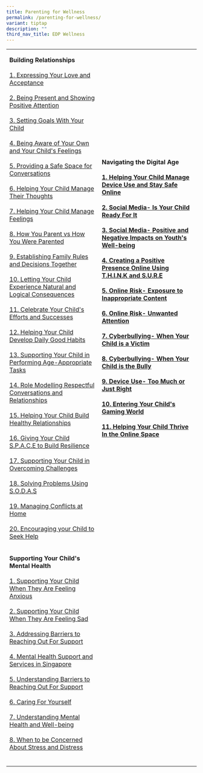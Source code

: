 ```yaml
---
title: Parenting for Wellness
permalink: /parenting-for-wellness/
variant: tiptap
description: ""
third_nav_title: EDP Wellness
---
```

<table style="minWidth: 50px">
<colgroup>
<col>
<col>
</colgroup>
<tbody>
<tr>
<td rowspan="1" colspan="1">
<p><strong>Building Relationships</strong> 
<br>
<br><a href="https://drive.google.com/file/d/1zfOeaQV4vVJtet9cNupzO7E8jnUOwFg_/view?usp=sharing" rel="noopener noreferrer nofollow" target="_blank">1. Expressing Your Love and Acceptance</a> 
<br>
<br><a href="https://drive.google.com/file/d/1kMcvSvL6xWerrLSfVZRU_ubIxXuhKd4_/view?usp=drive_link" rel="noopener noreferrer nofollow" target="_blank">2. Being Present and Showing Positive Attention</a> 
<br>
<br><a href="https://drive.google.com/file/d/1oVEdRiBIbmXZL6T3F-G7MOCWnMnrnyu8/view?usp=drive_link" rel="noopener noreferrer nofollow" target="_blank">3. Setting Goals With Your Child</a> 
<br>
<br><a href="https://drive.google.com/file/d/1RmMh4JZN2oePquydzDMoVHeTHF1xMhl2/view?usp=drive_link" rel="noopener noreferrer nofollow" target="_blank">4. Being Aware of Your Own and Your Child's Feelings</a> 
<br>
<br><a href="https://drive.google.com/file/d/1xrvU-c3X8YgIsm3QXmuCBVKCW64oEADG/view?usp=drive_link" rel="noopener noreferrer nofollow" target="_blank">5. Providing a Safe Space for Conversations</a> 
<br>
<br><a href="https://drive.google.com/file/d/1jggClAp2mV6y1FEzrhspijhtH2gku4cw/view?usp=drive_link" rel="noopener noreferrer nofollow" target="_blank">6. Helping Your Child Manage Their Thoughts</a> 
<br>
<br><a href="https://drive.google.com/file/d/1Z9ldUIKfGT8kqpy7vI9gWYBP04R7Ej8C/view?usp=drive_link" rel="noopener noreferrer nofollow" target="_blank">7. Helping Your Child Manage Feelings</a> 
<br>
<br><a href="https://drive.google.com/file/d/1jhvomInj36wpDC76qAesxak7JPzEzbGq/view?usp=drive_link" rel="noopener noreferrer nofollow" target="_blank">8. How You Parent vs How You Were Parented</a> 
<br>
<br><a href="https://drive.google.com/file/d/1zxfdUhM0WG4wTSY1bdnFzcYI6Yh13Y2b/view?usp=drive_link" rel="noopener noreferrer nofollow" target="_blank">9. Establishing Family Rules and Decisions Together</a> 
<br>
<br><a href="https://drive.google.com/file/d/1o63l-KsOyCWLkn7W_Vwt4Spfx8PisuH0/view?usp=drive_link" rel="noopener noreferrer nofollow" target="_blank">10. Letting Your Child Experience Natural and Logical Consequences</a> 
<br>
<br><a href="https://drive.google.com/file/d/1BSc15Goi0Ay25Ga_HmtuDRYuqeQ9j7vT/view?usp=drive_link" rel="noopener noreferrer nofollow" target="_blank">11. Celebrate Your Child's Efforts and Successes</a> 
<br>
<br><a href="https://drive.google.com/file/d/1cdrBbDuWHhpZzevQkv6URfO7BWuTo_0I/view?usp=drive_link" rel="noopener noreferrer nofollow" target="_blank">12. Helping Your Child Develop Daily Good Habits</a> 
<br>
<br><a href="https://drive.google.com/file/d/1b461Vjt-EjsSw0AWvM-i3x0fHQCGr3em/view?usp=drive_link" rel="noopener noreferrer nofollow" target="_blank">13. Supporting Your Child in Performing Age-Appropriate Tasks</a> 
<br>
<br><a href="https://drive.google.com/file/d/1ATk8W2-klLdi2eW9HmWiGE6l76vMMw20/view?usp=drive_link" rel="noopener noreferrer nofollow" target="_blank">14. Role Modelling Respectful Conversations and Relationships</a> 
<br>
<br><a href="https://drive.google.com/file/d/1n1ZB_QNxW31aQrn96cvfEsr4jmO-WXKp/view?usp=drive_link" rel="noopener noreferrer nofollow" target="_blank">15. Helping Your Child Build Healthy Relationships</a> 
<br>
<br><a href="https://drive.google.com/file/d/1LGnoIEsJQLuB69wskBZbpmFDAZb3js4a/view?usp=drive_link" rel="noopener noreferrer nofollow" target="_blank">16. Giving Your Child S.P.A.C.E to Build Resilience</a> 
<br>
<br><a href="https://drive.google.com/file/d/1DW0lHATgdTURdNjaV_YF0GP9ZvMD3jsu/view?usp=drive_link" rel="noopener noreferrer nofollow" target="_blank">17. Supporting Your Child in Overcoming Challenges</a> 
<br>
<br><a href="https://drive.google.com/file/d/1yZv-ierwimJx8BWFwDHOWF79yXItT4pk/view?usp=drive_link" rel="noopener noreferrer nofollow" target="_blank">18. Solving Problems Using S.O.D.A.S</a> 
<br>
<br><a href="https://drive.google.com/file/d/1HhigdoYWHqUb4xSzDBTPs9DhoFYIaHUU/view?usp=drive_link" rel="noopener noreferrer nofollow" target="_blank">19. Managing Conflicts at Home</a> 
<br>
<br><a href="https://drive.google.com/file/d/1tuPadEUo4LM9U3ipvcKvnCx6xaGSzvGS/view?usp=drive_link" rel="noopener noreferrer nofollow" target="_blank">20. Encouraging your Child to Seek Help</a> 
<br>
</p>
</td>
<td rowspan="1" colspan="1">
<p><strong>Navigating the Digital Age</strong> 
<br>
<br><strong><a href="https://drive.google.com/file/d/1Q4qjjug1y01in9HX5hjSfpovfnGoT-Gw/view?usp=drive_link" rel="noopener noreferrer nofollow" target="_blank">1. Helping Your Child Manage Device Use and Stay Safe Online</a></strong>
<br>
<br><strong><a href="https://drive.google.com/file/d/1GJqfH3lHqra1uOxoINpP9xjOmD_gvJqQ/view?usp=drive_link" rel="noopener noreferrer nofollow" target="_blank">2. Social Media- Is Your Child Ready For It</a></strong>
<br>
<br><strong><a href="https://drive.google.com/file/d/1Fp5DuTO0VTK4hpvnvjmnM9xT6sjYDH_E/view?usp=drive_link" rel="noopener noreferrer nofollow" target="_blank">3. Social Media- Positive and Negative Impacts on Youth's Well-being</a> </strong>
<br>
<br><strong><a href="https://drive.google.com/file/d/1jQ0YseAQ5CkTR1Y6gxXJVGjnJYMHf1RT/view?usp=drive_link" rel="noopener noreferrer nofollow" target="_blank">4. Creating a Positive Presence Online Using T.H.I.N.K and S.U.R.E</a> </strong>
<br>
<br><strong><a href="https://drive.google.com/file/d/1C_gvdhSUHMVKnGVCkD8NXhUHLeu-jn6c/view?usp=drive_link" rel="noopener noreferrer nofollow" target="_blank">5. Online Risk- Exposure to Inappropriate Content</a> </strong>
<br>
<br><strong><a href="https://drive.google.com/file/d/1j19DQe1rI2NIREmsZNnZJ1xgnL9KbElq/view?usp=drive_link" rel="noopener noreferrer nofollow" target="_blank">6. Online Risk- Unwanted Attention</a> </strong>
<br>
<br><strong><a href="https://drive.google.com/file/d/1mzkwh5rkOO4lbuFlVEf8uFHVFhW0eK21/view?usp=drive_link" rel="noopener noreferrer nofollow" target="_blank">7. Cyberbullying- When Your Child is a Victim</a></strong>
<br>
<br><strong><a href="https://drive.google.com/file/d/1vL3qUuWBdxUBzJ7J7Yefr14OaUO3R3Uy/view?usp=drive_link" rel="noopener noreferrer nofollow" target="_blank">8. Cyberbullying- When Your Child is the Bully</a></strong>
<br>
<br><strong><a href="https://drive.google.com/file/d/1S8MI2qTAneOYEjdG4JpC373bLQr8gde-/view?usp=drive_link" rel="noopener noreferrer nofollow" target="_blank">9. Device Use- Too Much or Just Right</a></strong>
<br>
<br><strong><a href="https://drive.google.com/file/d/16Ud52ca5UOjeuvNSjheYsP0xBXS0m4wf/view?usp=drive_link" rel="noopener noreferrer nofollow" target="_blank">10. Entering Your Child's Gaming World</a></strong>
<br>
<br><strong><a href="https://drive.google.com/file/d/1-xMOlCN20JeJEr2xtNmNRTqPlHNi6xOS/view?usp=drive_link" rel="noopener noreferrer nofollow" target="_blank">11. Helping Your Child Thrive In the Online Space</a></strong>
<br>
</p>
</td>
</tr>
<tr>
<td rowspan="1" colspan="1">
<p><strong>Supporting Your Child's Mental Health</strong> 
<br>
<br><a href="https://drive.google.com/file/d/1oMz_aCV7utoR9ku1EduE_Xi9Mik_EVg7/view?usp=drive_link" rel="noopener noreferrer nofollow" target="_blank">1. Supporting Your Child When They Are Feeling Anxious</a> 
<br>
<br><a href="https://drive.google.com/file/d/1A3BTZCduUPdu0M0hlMeNogLPbkd8_YGz/view?usp=drive_link" rel="noopener noreferrer nofollow" target="_blank">2. Supporting Your Child When They Are Feeling Sad</a> 
<br>
<br><a href="https://drive.google.com/file/d/1pF04hO910mBbMcZe08xtTUxONT4jB3X2/view?usp=drive_link" rel="noopener noreferrer nofollow" target="_blank">3. Addressing Barriers to Reaching Out For Support</a> 
<br>
<br><a href="https://drive.google.com/file/d/18iEPGPZ8Usx079Xryl_D4LwDkCfvKBjt/view?usp=drive_link" rel="noopener noreferrer nofollow" target="_blank">4. Mental Health Support and Services in Singapore</a> 
<br>
<br><a href="https://drive.google.com/file/d/1C5vr-zfpWJ21JZmIytVWaO7DOB_GozoP/view?usp=drive_link" rel="noopener noreferrer nofollow" target="_blank">5. Understanding Barriers to Reaching Out For Support </a>
<br>
<br><a href="https://drive.google.com/file/d/1KHPVv16b99idqHzjlYVMMZLZBja7kWVx/view?usp=drive_link" rel="noopener noreferrer nofollow" target="_blank">6. Caring For Yourself</a> 
<br>
<br><a href="https://drive.google.com/file/d/1KnUqN3osBnkatPMkAdbZAcgubHq6gI6W/view?usp=drive_link" rel="noopener noreferrer nofollow" target="_blank">7. Understanding Mental Health and Well-being</a> 
<br>
<br><a href="https://drive.google.com/file/d/1ZGjnb6kUM54dS1nSK_ImuEBSEVbd40bd/view?usp=drive_link" rel="noopener noreferrer nofollow" target="_blank">8. When to be Concerned About Stress and Distress</a> 
<br>
<br>
</p>
</td>
<td rowspan="1" colspan="1">
<p>
<br>
<br>
<br>
</p>
</td>
</tr>
</tbody>
</table>
<p></p>